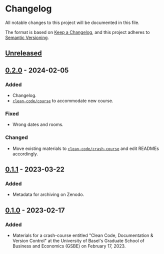 # Changelog

All notable changes to this project will be documented in this file.

The format is based on [Keep a Changelog](https://keepachangelog.com/en/1.0.0/),
and this project adheres to [Semantic Versioning](https://semver.org/spec/v2.0.0.html).

## [Unreleased]

## [0.2.0] - 2024-02-05

### Added

- Changelog.
- [`clean-code/course`](https://github.com/RISE-UNIBAS/clean-code/tree/main/course) to accommodate new course.

### Fixed
- Wrong dates and rooms.

### Changed

- Move existing materials to [`clean-code/crash-course`](https://github.com/RISE-UNIBAS/clean-code/tree/main/crash-course) and edit READMEs accordingly.

## [0.1.1] - 2023-03-22

### Added

- Metadata for archiving on Zenodo.

## [0.1.0] - 2023-02-17

### Added

- Materials for a crash-course entitled "Clean Code, Documentation & Version Control" at the University of Basel's Graduate School of Business and Economics (GSBE) on February 17, 2023.

[unreleased]: https://github.com/RISE-UNIBAS/clean-code/compare/0.2.0...HEAD
[0.2.0]: https://github.com/RISE-UNIBAS/clean-code/compare/0.1.0...0.2.0
[0.1.1]: https://github.com/RISE-UNIBAS/clean-code/compare/0.1.0...0.1.1
[0.1.0]: https://github.com/RISE-UNIBAS/clean-code/releases/tag/0.1.0
